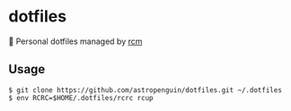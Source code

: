 # dotfiles

:penguin: Personal dotfiles managed by [rcm]

## Usage

```shell
$ git clone https://github.com/astropenguin/dotfiles.git ~/.dotfiles
$ env RCRC=$HOME/.dotfiles/rcrc rcup
```

<!-- references -->
[rcm]: https://github.com/thoughtbot/rcm
